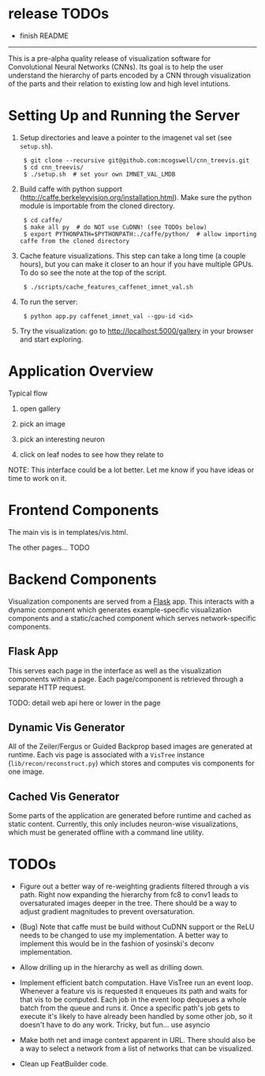 release TODOs
===

* finish README

---


This is a pre-alpha quality release of visualization software for Convolutional Neural Networks (CNNs).
Its goal is to help the user understand the hierarchy of parts encoded by a CNN through
visualization of the parts and their relation to existing low and high level intutions.


Setting Up and Running the Server
===

1. Setup directories and leave a pointer to the imagenet val set (see `setup.sh`).

        $ git clone --recursive git@github.com:mcogswell/cnn_treevis.git
        $ cd cnn_treevis/
        $ ./setup.sh  # set your own IMNET_VAL_LMDB

2. Build caffe with python support (http://caffe.berkeleyvision.org/installation.html).
   Make sure the python module is importable from the cloned directory.

        $ cd caffe/
        $ make all py  # do NOT use CuDNN! (see TODOs below)
        $ export PYTHONPATH=$PYTHONPATH:./caffe/python/  # allow importing caffe from the cloned directory

3. Cache feature visualizations. This step can take a long
   time (a couple hours), but you can make it closer to an hour
   if you have multiple GPUs. To do so see the note at the
   top of the script.

        $ ./scripts/cache_features_caffenet_imnet_val.sh

4. To run the server:

        $ python app.py caffenet_imnet_val --gpu-id <id>

5. Try the visualization: go to [http://localhost:5000/gallery](http://localhost:5000/gallery) in your browser and start exploring.


Application Overview
===

Typical flow

1. open gallery

2. pick an image

3. pick an interesting neuron

4. click on leaf nodes to see how they relate to 


NOTE: This interface could be a lot better. Let me know if you have ideas or
time to work on it.


Frontend Components
===

The main vis is in templates/vis.html.

The other pages... TODO


Backend Components
===

Visualization components are served from a [Flask](http://flask.pocoo.org/) app.
This interacts with a dynamic component which generates example-specific
visualization components and a static/cached component which serves network-specific
components.

Flask App
---
This serves each page in the interface as well as the visualization components within a page.
Each page/component is retrieved through a separate HTTP request.

TODO: detail web api here or lower in the page


Dynamic Vis Generator
---
All of the Zeiler/Fergus or Guided Backprop based images are generated at
runtime. Each vis page is associated with a `VisTree` instance (`lib/recon/reconstruct.py`) 
which stores and computes vis components for one image.


Cached Vis Generator
---
Some parts of the application are generated before runtime and cached
as static content. Currently, this only includes neuron-wise visualizations,
which must be generated offline with a command line utility.



TODOs
===

* Figure out a better way of re-weighting gradients filtered through a vis path.
  Right now expanding the hierarchy from fc8 to conv1 leads to oversaturated
  images deeper in the tree. There should be a way to adjust gradient magnitudes
  to prevent oversaturation.

* (Bug) Note that caffe must be build without CuDNN support or the ReLU needs to
  be changed to use my implementation. A better way to implement this would
  be in the fashion of yosinski's deconv implementation.

* Allow drilling up in the hierarchy as well as drilling down.

* Implement efficient batch computation. Have VisTree run an event loop.
  Whenever a feature vis is requested it enqueues its path
  and waits for that vis to be computed. Each job in the event loop
  dequeues a whole batch from the queue and runs it. Once a specific path's
  job gets to execute it's likely to have already been handled by some other
  job, so it doesn't have to do any work. Tricky, but fun... use asyncio

* Make both net and image context apparent in URL. There should also be a way to
  select a network from a list of networks that can be visualized.

* Clean up FeatBuilder code.
